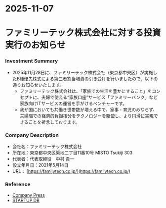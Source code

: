 2025-11-07
===
# ファミリーテック株式会社に対する投資実行のお知らせ
### Investment Summary
* 2025年11月28日に、ファミリーテック株式会社（東京都中央区）が実施したB種優先株式による第三者割当増資の引き受けを行いましたので、以下の通りお知らせいたします。
  * ファミリーテック株式会社は、「家族での生活を豊かにすること」をコンセプトに、夫婦で使える“家族口座”サービス「ファミリーバンク」など家族向けITサービスの運営を手がけるベンチャーです。
  * 我が国においても共働き世帯数が増える中で、家事・育児のみならず、夫婦間での経済的負担按分をテクノロジーを駆使し、より円滑に実現できることを祈念しております。

### Company Description
* 会社名：ファミリーテック株式会社
* 所在地：東京都中央区築地二丁目11番10号 MISTO Tsukiji 303
* 代表者：代表取締役　中村 貴一
* 設立年月日：2021年5月14日
* URL： [https://familytech.co.jp/](https://familytech.co.jp/)

### Reference
* [Company Press](https://prtimes.jp/main/html/searchrlp/company_id/95623)
* [STARTUP DB](https://startup-db.com/companies/dYj8JyYUNm5JOxDr)
